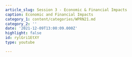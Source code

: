 ```yaml
---
article_slug: Session 3 - Economic & Financial Impacts
caption: Economic and Financial Impacts
category_1: content/categories/WPRN21.md
category_2: ''
date: '2021-12-09T13:00:09.000Z'
highlight: false
id: rylGri1EtXY
type: youtube

---
```

